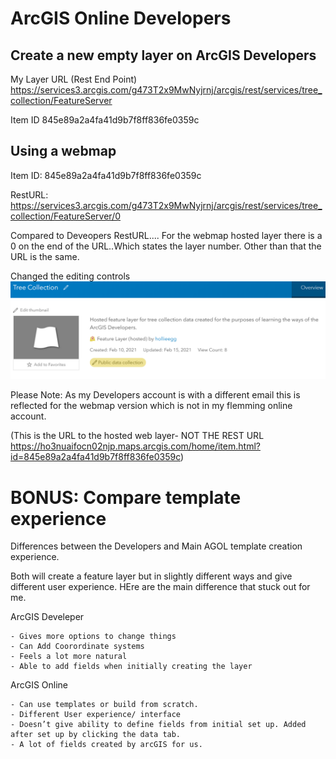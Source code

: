 # ArcGIS Online Developers

## Create a new empty layer on ArcGIS Developers
My Layer URL (Rest End Point) https://services3.arcgis.com/g473T2x9MwNyjrnj/arcgis/rest/services/tree_collection/FeatureServer

Item ID
845e89a2a4fa41d9b7f8ff836fe0359c

## Using a webmap 

Item ID: 845e89a2a4fa41d9b7f8ff836fe0359c

RestURL: https://services3.arcgis.com/g473T2x9MwNyjrnj/arcgis/rest/services/tree_collection/FeatureServer/0

Compared to Deveopers RestURL.... For the webmap hosted layer there is a 0 on the end of the URL..Which states the layer number. Other than that the URL is the same. 

Changed the editing controls
![Image of editin](treedata.PNG)

Please Note: As my Developers account is with a different email 
this is reflected for the webmap version which is not in my flemming online account. 

(This is the URL to the hosted web layer- NOT THE REST URL 
https://ho3nuaifocn02njp.maps.arcgis.com/home/item.html?id=845e89a2a4fa41d9b7f8ff836fe0359c)

# BONUS: Compare template experience

Differences between the Developers and Main AGOL template creation experience. 

Both will create a feature layer but in slightly different ways and give different user experience. HEre are the main difference that stuck out for me. 

ArcGIS Develeper

    - Gives more options to change things 
	- Can Add Coorordinate systems
	- Feels a lot more natural 
	- Able to add fields when initially creating the layer 
	
ArcGIS Online

	- Can use templates or build from scratch. 
	- Different User experience/ interface
	- Doesn’t give ability to define fields from initial set up. Added after set up by clicking the data tab.
	- A lot of fields created by arcGIS for us. 



